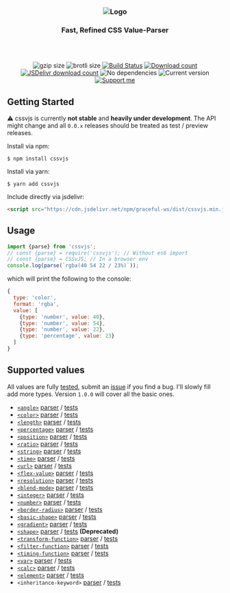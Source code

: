 <h3 align="center">
    <img src="https://user-images.githubusercontent.com/30767528/66331928-e7055100-e933-11e9-962b-58d0c4378b26.png" alt="Logo">
</h3>

<h3 align="center">
    Fast, Refined CSS Value-Parser
</h3>

<br/>
<br/>

<p align="center">
  <img alt="gzip size" src="https://img.badgesize.io/https://raw.githubusercontent.com/Simonwep/cssvjs/master/dist/cssvjs.min.js?compression=gzip&style=flat-square">
  <img alt="brotli size" src="https://img.badgesize.io/https://raw.githubusercontent.com/Simonwep/cssvjs/master/dist/cssvjs.min.js?compression=brotli&style=flat-square">
   <a href="https://travis-ci.org/Simonwep/cssvjs"><img
     alt="Build Status"
     src="https://img.shields.io/travis/Simonwep/cssvjs.svg?style=popout-square"></a>
  <a href="https://www.npmjs.com/package/cssvjs"><img
     alt="Download count"
     src="https://img.shields.io/npm/dm/cssvjs.svg?style=popout-square"></a>
  <a href="https://www.jsdelivr.com/package/npm/cssvjs"><img
     alt="JSDelivr download count"
     src="https://data.jsdelivr.com/v1/package/npm/cssvjs/badge"></a>
  <img alt="No dependencies" src="https://img.shields.io/badge/dependencies-none-d41af0.svg?style=popout-square">
  <img alt="Current version"
       src="https://img.shields.io/github/tag/Simonwep/cssvjs.svg?color=f01ab6&label=version&style=flat-square">
  <a href="https://www.patreon.com/simonwep"><img
     alt="Support me"
     src="https://img.shields.io/badge/patreon-support-f01a6c.svg?style=popout-square"></a>
</p>

## Getting Started
⚠ cssvjs is currently **not stable** and **heavily under development**.
The API might change and all `0.0.x` releases should be treated as test / preview releases.

Install via npm:
```shell
$ npm install cssvjs
```

Install via yarn:
```shell
$ yarn add cssvjs
```

Include directly via jsdelivr:
```html
<script src="https://cdn.jsdelivr.net/npm/graceful-ws/dist/cssvjs.min.js"></script>
```

## Usage
```js 
import {parse} from 'cssvjs';
// const {parse} = require('cssvjs'); // Without es6 import
// const {parse} = CSSvJS; // In a browser env
console.log(parse(`rgba(40 54 22 / 23%)`));
```

which will print the following to the console:
```js
{
  type: 'color',
  format: 'rgba',
  value: [
    {type: 'number', value: 40},
    {type: 'number', value: 54},
    {type: 'number', value: 22},
    {type: 'percentage', value: 23}
  ]
}
```

## Supported values
All values are fully [tested](https://github.com/Simonwep/cssvjs/tree/master/test/css), submit an [issue](https://github.com/Simonwep/cssvjs/issues/new) if you find a bug.
I'll slowly fill add more types. Version `1.0.0` will cover all the basic ones.

* [`<angle>`](https://developer.mozilla.org/en-US/docs/Web/CSS/angle) [parser](https://github.com/Simonwep/cssvjs/blob/master/src/lib/ast/css/angle.js) / [tests](https://github.com/Simonwep/cssvjs/blob/master/test/css/angle.test.js)
* [`<color>`](https://developer.mozilla.org/en-US/docs/Web/CSS/color_value) [parser](https://github.com/Simonwep/cssvjs/blob/master/src/lib/ast/css/color) / [tests](https://github.com/Simonwep/cssvjs/blob/master/test/css/color.test.js)
* [`<length>`](https://developer.mozilla.org/en-US/docs/Web/CSS/length) [parser](https://github.com/Simonwep/cssvjs/blob/master/src/lib/ast/css/length.js) / [tests](https://github.com/Simonwep/cssvjs/blob/master/test/css/length.test.js)
* [`<percentage>`](https://developer.mozilla.org/en-US/docs/Web/CSS/percentage) [parser](https://github.com/Simonwep/cssvjs/blob/master/src/lib/ast/css/percentage.js) / [tests](https://github.com/Simonwep/cssvjs/blob/master/test/css/percentage.test.js)
* [`<position>`](https://developer.mozilla.org/en-US/docs/Web/CSS/position_value) [parser](https://github.com/Simonwep/cssvjs/blob/master/src/lib/ast/css/position.js) / [tests](https://github.com/Simonwep/cssvjs/blob/master/test/css/position.test.js)
* [`<ratio>`](https://developer.mozilla.org/en-US/docs/Web/CSS/ratio) [parser](https://github.com/Simonwep/cssvjs/blob/master/src/lib/ast/css/ratio.js) / [tests](https://github.com/Simonwep/cssvjs/blob/master/test/css/ratio.test.js)
* [`<string>`](https://developer.mozilla.org/en-US/docs/Web/CSS/string) [parser](https://github.com/Simonwep/cssvjs/blob/master/src/lib/ast/css/string.js) / [tests](https://github.com/Simonwep/cssvjs/blob/master/test/css/string.test.js)
* [`<time>`](https://developer.mozilla.org/en-US/docs/Web/CSS/time) [parser](https://github.com/Simonwep/cssvjs/blob/master/src/lib/ast/css/time.js) / [tests](https://github.com/Simonwep/cssvjs/blob/master/test/css/time.test.js)
* [`<url>`](https://developer.mozilla.org/en-US/docs/Web/CSS/url) [parser](https://github.com/Simonwep/cssvjs/blob/master/src/lib/ast/css/url.js) / [tests](https://github.com/Simonwep/cssvjs/blob/master/test/css/url.test.js)
* [`<flex-value>`](https://developer.mozilla.org/en-US/docs/Web/CSS/flex_value) [parser](https://github.com/Simonwep/cssvjs/blob/master/src/lib/ast/css/flex-value.js) / [tests](https://github.com/Simonwep/cssvjs/blob/master/test/css/flex-value.test.js)
* [`<resolution>`](https://developer.mozilla.org/en-US/docs/Web/CSS/resolution) [parser](https://github.com/Simonwep/cssvjs/blob/master/src/lib/ast/css/resolution.js) / [tests](https://github.com/Simonwep/cssvjs/blob/master/test/css/resolution.test.js)
* [`<blend-mode>`](https://developer.mozilla.org/en-US/docs/Web/CSS/blend-mode) [parser](https://github.com/Simonwep/cssvjs/blob/master/src/lib/ast/css/blend-mode.js) / [tests](https://github.com/Simonwep/cssvjs/blob/master/test/css/blend-mode.test.js)
* [`<integer>`](https://developer.mozilla.org/en-US/docs/Web/CSS/integer) [parser](https://github.com/Simonwep/cssvjs/blob/master/src/lib/ast/css/integer.js) / [tests](https://github.com/Simonwep/cssvjs/blob/master/test/css/integer.test.js)
* [`<number>`](https://developer.mozilla.org/en-US/docs/Web/CSS/number) [parser](https://github.com/Simonwep/cssvjs/blob/master/src/lib/ast/css/number.js) / [tests](https://github.com/Simonwep/cssvjs/blob/master/test/css/number.test.js)
* [`<border-radius>`](https://developer.mozilla.org/en-US/docs/Web/CSS/border-radius) [parser](https://github.com/Simonwep/cssvjs/blob/master/src/lib/ast/css/border-radius.js) / [tests](https://github.com/Simonwep/cssvjs/blob/master/test/css/border-radius.test.js)
* [`<basic-shape>`](https://developer.mozilla.org/en-US/docs/Web/CSS/basic-shape) [parser](https://github.com/Simonwep/cssvjs/blob/master/src/lib/ast/css/basic-shape.js) / [tests](https://github.com/Simonwep/cssvjs/blob/master/test/css/basic-shape.test.js)
* [`<gradient>`](https://developer.mozilla.org/en-US/docs/Web/CSS/gradient) [parser](https://github.com/Simonwep/cssvjs/blob/master/src/lib/ast/css/gradient) / [tests](https://github.com/Simonwep/cssvjs/blob/master/test/css/gradient.test.js)
* [`<shape>`](https://developer.mozilla.org/en-US/docs/Web/CSS/shape) [parser](https://github.com/Simonwep/cssvjs/blob/master/src/lib/ast/css/shape.js) / [tests](https://github.com/Simonwep/cssvjs/blob/master/test/css/shape.test.js) **(Deprecated)**
* [`<transform-function>`](https://developer.mozilla.org/en-US/docs/Web/CSS/transform-function) [parser](https://github.com/Simonwep/cssvjs/blob/master/src/lib/ast/css/transform-function.js) / [tests](https://github.com/Simonwep/cssvjs/blob/master/test/css/transform-function.test.js)
* [`<filter-function>`](https://developer.mozilla.org/en-US/docs/Web/CSS/filter-function) [parser](https://github.com/Simonwep/cssvjs/blob/master/src/lib/ast/css/filter-function.js) / [tests](https://github.com/Simonwep/cssvjs/blob/master/test/css/filter-function.test.js)
* [`<timing-function>`](https://developer.mozilla.org/en-US/docs/Web/CSS/timing-function) [parser](https://github.com/Simonwep/cssvjs/blob/master/src/lib/ast/css/timing-function.js) / [tests](https://github.com/Simonwep/cssvjs/blob/master/test/css/timing-function.test.js)
* [`<var>`](https://developer.mozilla.org/en-US/docs/Web/CSS/var) [parser](https://github.com/Simonwep/cssvjs/blob/master/src/lib/ast/css/var.js) / [tests](https://github.com/Simonwep/cssvjs/blob/master/test/css/var.test.js)
* [`<calc>`](https://developer.mozilla.org/en-US/docs/Web/CSS/calc) [parser](https://github.com/Simonwep/cssvjs/blob/master/src/lib/ast/css/calc/) / [tests](https://github.com/Simonwep/cssvjs/blob/master/test/css/calc.test.js)
* [`<element>`](https://developer.mozilla.org/en-US/docs/Web/CSS/element) [parser](https://github.com/Simonwep/cssvjs/blob/master/src/lib/ast/css/element.js) / [tests](https://github.com/Simonwep/cssvjs/blob/master/test/css/element.test.js)
* `<inheritance-keyword>` [parser](https://github.com/Simonwep/cssvjs/blob/master/src/lib/ast/css/inheritance-keyword.js) / [tests](https://github.com/Simonwep/cssvjs/blob/master/test/css/inheritance-keyword.test.js)
